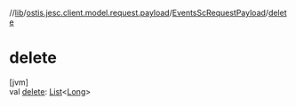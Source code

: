 //[lib](../../../index.md)/[ostis.jesc.client.model.request.payload](../index.md)/[EventsScRequestPayload](index.md)/[delete](delete.md)

# delete

[jvm]\
val [delete](delete.md): [List](https://kotlinlang.org/api/latest/jvm/stdlib/kotlin.collections/-list/index.html)&lt;[Long](https://kotlinlang.org/api/latest/jvm/stdlib/kotlin/-long/index.html)&gt;
